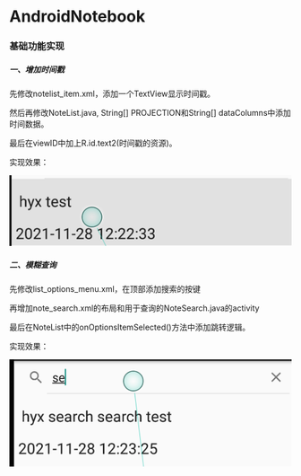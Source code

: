 # AndroidNotebook

### 基础功能实现

##### 一、增加时间戳

先修改notelist_item.xml，添加一个TextView显示时间戳。

然后再修改NoteList.java, String[] PROJECTION和String[] dataColumns中添加时间数据。

最后在viewID中加上R.id.text2(时间戳的资源)。

实现效果：

![1638103272710.png](image/README/1638103272710.png)

##### 二、模糊查询

先修改list_options_menu.xml，在顶部添加搜索的按键

再增加note_search.xml的布局和用于查询的NoteSearch.java的activity

最后在NoteList中的onOptionsItemSelected()方法中添加跳转逻辑。

实现效果：

![1638103649854.png](image/README/1638103649854.png)
